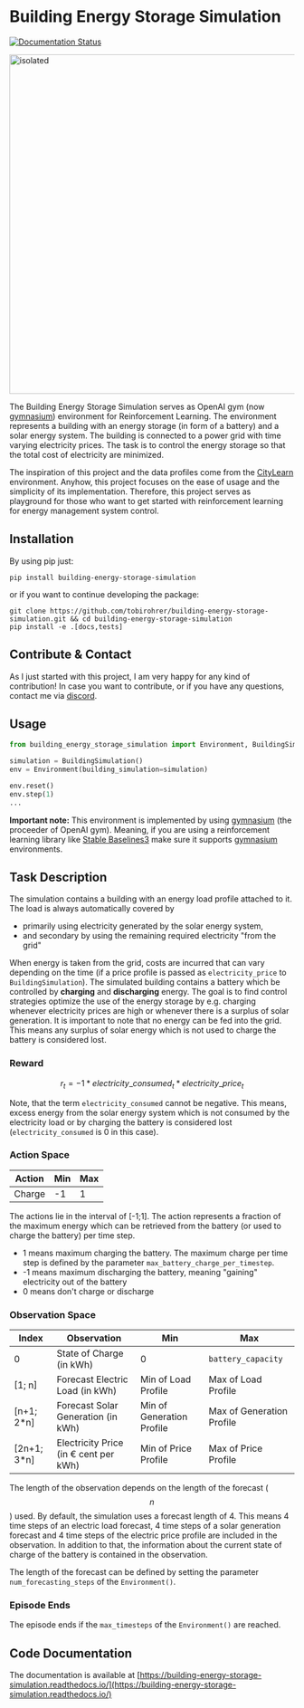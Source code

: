 # Building Energy Storage Simulation

[![Documentation Status](https://readthedocs.org/projects/building-energy-storage-simulation/badge/?version=latest)](https://building-energy-storage-simulation.readthedocs.io/en/latest/)

<img src="docs/imgs/overview.drawio.png" alt="isolated" width="600"/>

The Building Energy Storage Simulation serves as OpenAI gym (now [gymnasium](https://github.com/Farama-Foundation/Gymnasium)) environment 
for Reinforcement Learning. The environment represents a building with an energy storage (in form of a battery) and a 
solar energy system. The building is connected to a power grid with time varying electricity prices. The task is to 
control the energy storage so that the total cost of electricity are minimized.

The inspiration of this project and the data profiles come from the [CityLearn](https://github.com/intelligent-environments-lab/CityLearn) environment. Anyhow, this project focuses on the ease of usage and the simplicity of its implementation. Therefore, this project serves as playground for those who want to get started with reinforcement learning for energy management system control.

## Installation

By using pip just: 

```
pip install building-energy-storage-simulation
```

or if you want to continue developing the package:

```
git clone https://github.com/tobirohrer/building-energy-storage-simulation.git && cd building-energy-storage-simulation
pip install -e .[docs,tests]
```

## Contribute & Contact

As I just started with this project, I am very happy for any kind of
contribution! In case you want to contribute, or if you have any
questions, contact me via
[discord](https://discord.com/users/tobirohrer#8654).

## Usage

```python
from building_energy_storage_simulation import Environment, BuildingSimulation

simulation = BuildingSimulation()
env = Environment(building_simulation=simulation)

env.reset()
env.step(1)
...
```

**Important note:** This environment is implemented by using [gymnasium](https://github.com/Farama-Foundation/Gymnasium) (the proceeder of OpenAI gym). Meaning, if you are using a reinforcement learning library like [Stable Baselines3](https://github.com/DLR-RM/stable-baselines3) make sure it supports [gymnasium](https://github.com/Farama-Foundation/Gymnasium) environments. 

## Task Description

The simulation contains a building with an energy load profile attached to it. The load is always automatically covered by

- primarily using electricity generated by the solar energy system,
- and secondary by using the remaining required electricity "from the grid"

When energy is taken from the grid, costs are incurred that can vary depending on the time (if a price profile is passed
as `electricity_price` to `BuildingSimulation`). The simulated building contains a battery which be controlled by 
**charging** and **discharging** energy. The goal is to find control strategies optimize the use of the energy storage
by e.g. charging whenever electricity prices are high or whenever there is a surplus of solar generation. It is important 
to note that no energy can be fed into the grid. This means any surplus of solar energy which is not used to charge the
battery is considered lost.

### Reward

$$ r_t = -1 * electricity\_consumed_t * electricity\_price_t$$ 

Note, that the term `electricity_consumed` cannot be negative. This means, excess energy from the solar 
energy system which is not consumed by the electricity load or by charging the battery is considered lost 
(`electricity_consumed` is 0 in this case). 
 
### Action Space

| Action   | Min      | Max    |
|----------|----------|--------|
| Charge   | -1       | 1      |

The actions lie in the interval of [-1;1]. The action represents a fraction of the maximum energy which can be retrieved from the battery (or used to charge the battery) per time step.

- 1 means maximum charging the battery. The maximum charge per time step is defined by the parameter `max_battery_charge_per_timestep`.
- -1 means maximum discharging the battery, meaning "gaining" electricity out of the battery
- 0 means don't charge or discharge

### Observation Space

| Index       | Observation                           | Min                       | Max                          |
|-------------|---------------------------------------|---------------------------|------------------------------|
| 0           | State of Charge (in kWh)              | 0                         | `battery_capacity`           |
| [1; n]      | Forecast Electric Load (in kWh)       | Min of Load Profile       | Max of Load Profile          |
| [n+1; 2*n]  | Forecast Solar Generation (in kWh)    | Min of Generation Profile | Max of Generation Profile    |
| [2n+1; 3*n] | Electricity Price (in € cent per kWh) | Min of Price Profile      | Max of Price Profile         |


The length of the observation depends on the length of the forecast ($$n$$) used. By default, the simulation uses a forecast length of 4. 
This means 4 time steps of an electric load forecast, 4 time steps of a solar generation forecast and 4 time steps of the 
electric price profile are included in the observation. 
In addition to that, the information about the current state of charge of the battery is contained in the observation.

The length of the forecast can be defined by setting the parameter `num_forecasting_steps` of the `Environment()`.


### Episode Ends

The episode ends if the `max_timesteps` of the `Environment()` are reached.

## Code Documentation

The documentation is available at [https://building-energy-storage-simulation.readthedocs.io/](https://building-energy-storage-simulation.readthedocs.io/)

